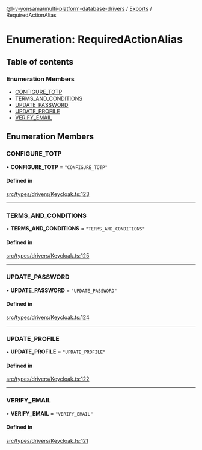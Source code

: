 [@l-v-yonsama/multi-platform-database-drivers](../README.md) / [Exports](../modules.md) / RequiredActionAlias

# Enumeration: RequiredActionAlias

## Table of contents

### Enumeration Members

- [CONFIGURE\_TOTP](RequiredActionAlias.md#configure_totp)
- [TERMS\_AND\_CONDITIONS](RequiredActionAlias.md#terms_and_conditions)
- [UPDATE\_PASSWORD](RequiredActionAlias.md#update_password)
- [UPDATE\_PROFILE](RequiredActionAlias.md#update_profile)
- [VERIFY\_EMAIL](RequiredActionAlias.md#verify_email)

## Enumeration Members

### CONFIGURE\_TOTP

• **CONFIGURE\_TOTP** = ``"CONFIGURE_TOTP"``

#### Defined in

[src/types/drivers/Keycloak.ts:123](https://github.com/l-v-yonsama/db-drivers/blob/c2ce840d0c502a068b6a6ee92b0784d5bf1156b4/src/types/drivers/Keycloak.ts#L123)

___

### TERMS\_AND\_CONDITIONS

• **TERMS\_AND\_CONDITIONS** = ``"TERMS_AND_CONDITIONS"``

#### Defined in

[src/types/drivers/Keycloak.ts:125](https://github.com/l-v-yonsama/db-drivers/blob/c2ce840d0c502a068b6a6ee92b0784d5bf1156b4/src/types/drivers/Keycloak.ts#L125)

___

### UPDATE\_PASSWORD

• **UPDATE\_PASSWORD** = ``"UPDATE_PASSWORD"``

#### Defined in

[src/types/drivers/Keycloak.ts:124](https://github.com/l-v-yonsama/db-drivers/blob/c2ce840d0c502a068b6a6ee92b0784d5bf1156b4/src/types/drivers/Keycloak.ts#L124)

___

### UPDATE\_PROFILE

• **UPDATE\_PROFILE** = ``"UPDATE_PROFILE"``

#### Defined in

[src/types/drivers/Keycloak.ts:122](https://github.com/l-v-yonsama/db-drivers/blob/c2ce840d0c502a068b6a6ee92b0784d5bf1156b4/src/types/drivers/Keycloak.ts#L122)

___

### VERIFY\_EMAIL

• **VERIFY\_EMAIL** = ``"VERIFY_EMAIL"``

#### Defined in

[src/types/drivers/Keycloak.ts:121](https://github.com/l-v-yonsama/db-drivers/blob/c2ce840d0c502a068b6a6ee92b0784d5bf1156b4/src/types/drivers/Keycloak.ts#L121)
